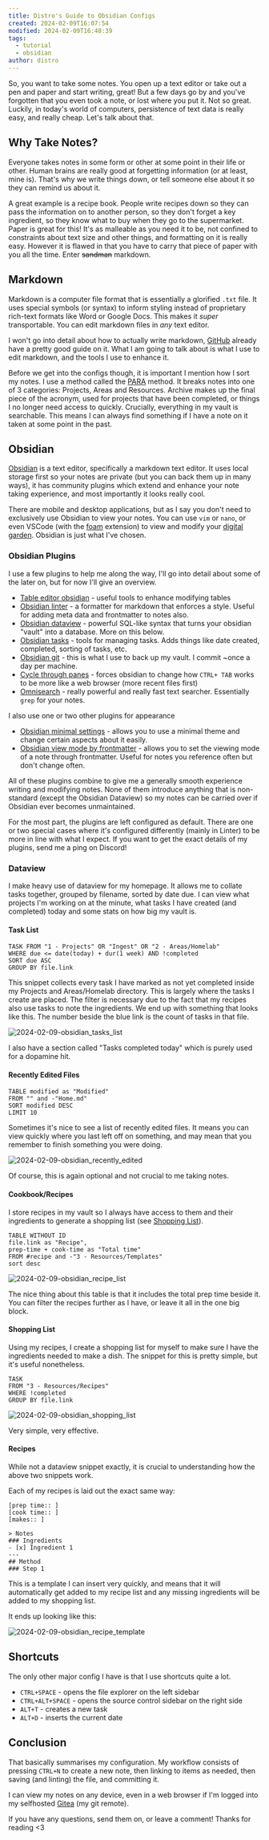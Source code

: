 ```yaml
---
title: Distro's Guide to Obsidian Configs
created: 2024-02-09T16:07:54
modified: 2024-02-09T16:48:39
tags:
  - tutorial
  - obsidian
author: distro
---
```


So, you want to take some notes. You open up a text editor or take out a pen and paper and start writing, great! But a few days go by and you've forgotten that you even took a note, or lost where you put it. Not so great. Luckily, in today's world of computers, persistence of text data is really easy, and really cheap. Let's talk about that.

## Why Take Notes?

Everyone takes notes in some form or other at some point in their life or other. Human brains are really good at forgetting information (or at least, mine is). That's why we write things down, or tell someone else about it so they can remind us about it.

A great example is a recipe book. People write recipes down so they can pass the information on to another person, so they don't forget a key ingredient, so they know what to buy when they go to the supermarket. Paper is great for this! It's as malleable as you need it to be, not confined to constraints about text size and other things, and formatting on it is really easy. However it is flawed in that you have to carry that piece of paper with you all the time. Enter ~~sandman~~ markdown.

## Markdown

Markdown is a computer file format that is essentially a glorified `.txt` file. It uses special symbols (or syntax) to inform styling instead of proprietary rich-text formats like Word or Google Docs. This makes it _super_ transportable. You can edit markdown files in _any_ text editor.

I won't go into detail about how to actually write markdown, [GitHub](https://docs.github.com/en/get-started/writing-on-github/getting-started-with-writing-and-formatting-on-github/basic-writing-and-formatting-syntax) already have a pretty good guide on it. What I am going to talk about is what I use to edit markdown, and the tools I use to enhance it.

Before we get into the configs though, it is important I mention how I sort my notes. I use a method called the [PARA](https://fortelabs.com/blog/para/) method. It breaks notes into one of 3 categories: Projects, Areas and Resources. Archive makes up the final piece of the acronym, used for projects that have been completed, or things I no longer need access to quickly. Crucially, everything in my vault is searchable. This means I can always find something if I have a note on it taken at some point in the past.

## Obsidian

[Obsidian](https://obsidian.md) is a text editor, specifically a markdown text editor. It uses local storage first so your notes are private (but you can back them up in many ways), it has community plugins which extend and enhance your note taking experience, and most importantly it looks really cool.

There are mobile and desktop applications, but as I say you don't need to exclusively use Obsidian to view your notes. You can use `vim` or `nano`, or even VSCode (with the [foam](https://github.com/foambubble/foam) extension) to view and modify your [digital garden](https://maggieappleton.com/garden-history). Obsidian is just what I've chosen.

### Obsidian Plugins

I use a few plugins to help me along the way, I'll go into detail about some of the later on, but for now I'll give an overview.

- [Table editor obsidian](https://github.com/ganesshkumar/obsidian-table-editor) - useful tools to enhance modifying tables
- [Obsidian linter](https://github.com/platers/obsidian-linter) - a formatter for markdown that enforces a style. Useful for adding meta data and frontmatter to notes also.
- [Obsidian dataview](https://github.com/blacksmithgu/obsidian-dataview) - powerful SQL-like syntax that turns your obsidian "vault" into a database. More on this below.
- [Obsidian tasks](https://github.com/obsidian-tasks-group/obsidian-tasks) - tools for managing tasks. Adds things like date created, completed, sorting of tasks, etc.
- [Obsidian git](https://github.com/denolehov/obsidian-git) - this is what I use to back up my vault. I commit ~once a day per machine.
- [Cycle through panes](https://github.com/Vinzent03/tab-switcher) - forces obsidian to change how `CTRL+ TAB` works to be more like a web browser (more recent files first)
- [Omnisearch](https://github.com/scambier/obsidian-omnisearch) - really powerful and really fast text searcher. Essentially `grep` for your notes.

I also use one or two other plugins for appearance

- [Obsidian minimal settings](https://github.com/kepano/obsidian-minimal-settings) - allows you to use a minimal theme and change certain aspects about it easily.
- [Obsidian view mode by frontmatter](https://github.com/bwydoogh/obsidian-force-view-mode-of-note) - allows you to set the viewing mode of a note through frontmatter. Useful for notes you reference often but don't change often.

All of these plugins combine to give me a generally smooth experience writing and modifying notes. None of them introduce anything that is non-standard (except the Obsidian Dataview) so my notes can be carried over if Obsidian ever becomes unmaintained.

For the most part, the plugins are left configured as default. There are one or two special cases where it's configured differently (mainly in Linter) to be more in line with what I expect. If you want to get the exact details of my plugins, send me a ping on Discord!

### Dataview

I make heavy use of dataview for my homepage. It allows me to collate tasks together, grouped by filename, sorted by date due. I can view what projects I'm working on at the minute, what tasks I have created (and completed) today and some stats on how big my vault is.

#### Task List

```
TASK FROM "1 - Projects" OR "Ingest" OR "2 - Areas/Homelab"
WHERE due <= date(today) + dur(1 week) AND !completed
SORT due ASC
GROUP BY file.link
```

This snippet collects every task I have marked as not yet completed inside my Projects and Areas/Homelab directory. This is largely where the tasks I create are placed. The filter is necessary due to the fact that my recipes also use tasks to note the ingredients. We end up with something that looks like this. The number beside the blue link is the count of tasks in that file.

![2024-02-09-obsidian_tasks_list](../res/2024-02-09-obsidian_tasks_list.png)

I also have a section called "Tasks completed today" which is purely used for a dopamine hit.

#### Recently Edited Files

```
TABLE modified as "Modified"
FROM "" and -"Home.md" 
SORT modified DESC
LIMIT 10
```

Sometimes it's nice to see a list of recently edited files. It means you can view quickly where you last left off on something, and may mean that you remember to finish something you were doing.

![2024-02-09-obsidian_recently_edited](../res/2024-02-09-obsidian_recently_edited.png)

Of course, this is again optional and not crucial to me taking notes.

#### Cookbook/Recipes

I store recipes in my vault so I always have access to them and their ingredients to generate a shopping list (see [Shopping List](#Shopping%20List)).

```
TABLE WITHOUT ID
file.link as "Recipe", 
prep-time + cook-time as "Total time"
FROM #recipe and -"3 - Resources/Templates" 
sort desc
```

![2024-02-09-obsidian_recipe_list](../res/2024-02-09-obsidian_recipe_list.png)

The nice thing about this table is that it includes the total prep time beside it. You can filter the recipes further as I have, or leave it all in the one big block.

#### Shopping List

Using my recipes, I create a shopping list for myself to make sure I have the ingredients needed to make a dish. The snippet for this is pretty simple, but it's useful nonetheless.

```
TASK
FROM "3 - Resources/Recipes" 
WHERE !completed
GROUP BY file.link
```

![2024-02-09-obsidian_shopping_list](../res/2024-02-09-obsidian_shopping_list.png)

Very simple, very effective.

#### Recipes

While not a dataview snippet exactly, it is crucial to understanding how the above two snippets work.

Each of my recipes is laid out the exact same way:

```
[prep time:: ]
[cook time:: ]
[makes:: ]

> Notes
### Ingredients
- [x] Ingredient 1
---
## Method
### Step 1
```

This is a template I can insert very quickly, and means that it will automatically get added to my recipe list and any missing ingredients will be added to my shopping list.

It ends up looking like this:

![2024-02-09-obsidian_recipe_template](../res/2024-02-09-obsidian_recipe_template.png)

## Shortcuts

The only other major config I have is that I use shortcuts quite a lot.

- `CTRL+SPACE` - opens the file explorer on the left sidebar
- `CTRL+ALT+SPACE` - opens the source control sidebar on the right side
- `ALT+T` - creates a new task
- `ALT+D` - inserts the current date

## Conclusion

That basically summarises my configuration. My workflow consists of pressing `CTRL+N` to create a new note, then linking to items as needed, then saving (and linting) the file, and committing it.

I can view my notes on any device, even in a web browser if I'm logged into my selfhosted [Gitea](https://about.gitea.com/) (my git remote).

If you have any questions, send them on, or leave a comment! Thanks for reading <3
